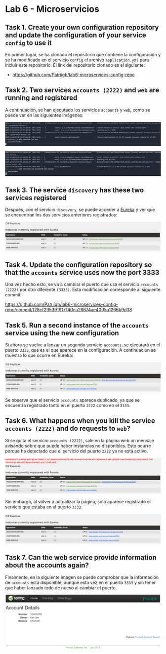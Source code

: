 # Lab 6 - Microservicios

## Task 1. Create your own configuration repository and update the configuration of your service `config` to use it
En primer lugar, se ha clonado el repositorio que contiene la configuración y se ha modificado en el servicio `config` 
el archivo `application.yml` para incluir este repositorio.
El link del repositorio clonado es el siguiente:

- https://github.com/Patriigb/lab6-microservices-config-repo

## Task 2. Two services `accounts (2222)` and `web` are running and registered
A continuación, se han ejecutado los servicios `accounts` y `web`, como se puede ver en las siguientes imágenes:

![ServiceAccounts.png](Images%2FServiceAccounts.png)

![ServiceWeb.png](Images%2FServiceWeb.png)

## Task 3. The service `discovery` has these two services registered
Después, con el servicio `discovery`, se puede acceder a [Eureka](https://github.com/Netflix/eureka) y ver que se encuentran los dos servicios 
anteriores registrados:

![Eureka.png](Images%2FEureka.png)

## Task 4. Update the configuration repository so that the `accounts` service uses now the port 3333
Una vez hecho esto, se va a cambiar el puerto que usa el servicio `accounts (2222)` por otro diferente `(3333)`. Esta 
modificación corresponde al siguiente commit:

https://github.com/Patriigb/lab6-microservices-config-repo/commit/f28ef295391917140ea26674ae4005a1266b9d38

## Task 5. Run a second instance of the `accounts` service using the new configuration
Si ahora se vuelve a lanzar un segundo servicio `accounts`, se ejecutará en el puerto `3333`, que es el que aparece en la 
configuración. A continuación se muestra lo que ocurre en Eureka:

![Eureka2.png](Images%2FEureka2.png)

Se observa que el servicio `accounts` aparece duplicado, ya que se encuentra registrado tanto en el puerto `2222` como en 
el `3333`.

## Task 6. What happens when you kill the service `accounts (2222)` and do requests to `web`?
Si se quita el servicio `accounts (2222)`, sale en la página web un mensaje avisando sobre que puede haber instancias no 
disponibles. Esto ocurre porque ha detectado que el servicio del puerto `2222` ya no está activo.

![Eureka3.png](Images%2FEureka3.png)

Sin embargo, al volver a actualizar la página, solo aparece registrado el servicio que estaba en el puerto `3333`.

![Eureka4.png](Images%2FEureka4.png)

## Task 7. Can the web service provide information about the accounts again?
Finalmente, en la siguiente imagen se puede comprobar que la información de `accounts` está disponible, aunque esta vez en
el puerto `3333` y sin tener que haber lanzado todo de nuevo al cambiar el puerto.

![Account.png](Images%2FAccount.png)

